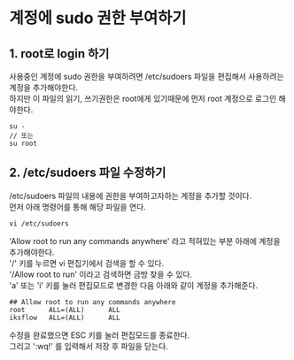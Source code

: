 # 계정에 sudo 권한 부여하기

## 1. root로 login 하기
사용중인 계정에 sudo 권한을 부여하려면 /etc/sudoers 파일을 편집해서 사용하려는 계정을 추가해야한다.  
하지만 이 파일의 읽기, 쓰기권한은 root에게 있기때문에 먼저 root 계정으로 로그인 해야한다.
``` shell
su - 
// 또는
su root
```

## 2. /etc/sudoers 파일 수정하기
/etc/sudoers 파일의 내용에 권한을 부여하고자하는 계정을 추가할 것이다.  
먼저 아래 명령어를 통해 해당 파일을 연다.  
``` shell
vi /etc/sudoers
```
'Allow root to run any commands anywhere' 라고 적혀있는 부분 아래에 계정을 추가해야한다.  
'/' 키를 누르면 vi 편집기에서 검색을 할 수 있다.  
'/Allow root to run' 이라고 검색하면 금방 찾을 수 있다.  
'a' 또는 'i' 키를 눌러 편집모드로 변경한 다음 아래와 같이 계정을 추가해준다.

``` shell
## Allow root to run any commands anywhere
root      ALL=(ALL)      ALL
iksflow   ALL=(ALL)      ALL
```

수정을 완료했으면 ESC 키를 눌러 편집모드를 종료한다.  
그리고 ':wq!' 를 입력해서 저장 후 파일을 닫는다.  


